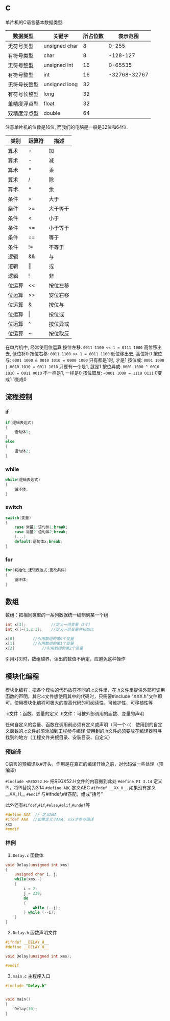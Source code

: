 # c

单片机的C语言基本数据类型:

数据类型|关键字|所占位数|表示范围
--|--|--|--
无符号类型|unsigned char|8|0-255
有符号类型|char|8|-128-127
无符号整型|unsigned int|16|0-65535
有符号整型|int|16|-32768-32767
无符号长整型|unsigned long|32|
有符号长整型|long|32|
单精度浮点型|float|32|
双精度浮点型|double|64|

注意单片机的位数是16位, 而我们的电脑是一般是32位和64位.



类别|运算符|描述
--|--|--
算术|+|加
算术|-|减
算术|*|乘
算术|/|除
算术|*|余
条件|>|大于
条件|>=|大于等于
条件|<|小于
条件|<=|小于等于
条件|==|等于
条件|!=|不等于
逻辑|&&|与
逻辑|\|\||或
逻辑|!|非
位运算|<<|按位左移
位运算|>>|安位右移
位运算|&|按位与
位运算|\||按位或
位运算|^|按位异或
位运算|~|按位取反


在单片机中, 经常使用位运算
按位左移: `0011 1100 << 1 = 0111 1000` 高位移出去, 低位补0
按位右移: `0011 1100 >> 1 = 0011 1100` 低位移出去, 高位补0
按位与: `0001 1000 & 0010 1010 = 0000 1000` 只有都是1时, 才是1
按位或: `0001 1000 | 0010 1010 = 0011 1010` 只要有一个是1, 就是1
按位异或: `0001 1000 ^ 0010 1010 = 0011 0010` 不一样是1, 一样是0
按位取反: `~0001 1000 = 1110 0111` 0变成1 1变成0

## 流程控制

### if
```C
if(逻辑表达式)
{
    语句体1;
}
else
{
    语句体2;
}

```

### while
```c
while(逻辑表达式)
{
    循环体;
}
```

### switch
```c
switch(变量)
{
    case 常量1:语句体1;break;
    case 常量2:语句体2;break;
    (...)
    default:语句体x;break;
}

```


### for

```c
for(初始化;逻辑表达式;更改条件)
{
    循环体;
}
```


## 数组

数组：把相同类型的一系列数据统一编制到某一个组
```c
int x[3];			//定义一组变量（3个）
int x[]={1,2,3};	//定义一组变量并初始化

x[0] 		//引用数组的第0个变量
x[1] 		//引用数组的第1个变量
x[2]			//引用数组的第2个变量
```
引用x[3]时，数组越界，读出的数值不确定，应避免这种操作


## 模块化编程
模块化编程：把各个模块的代码放在不同的.c文件里，在.h文件里提供外部可调用函数的声明，其它.c文件想使用其中的代码时，只需要#include "XXX.h"文件即可。使用模块化编程可极大的提高代码的可阅读性、可维护性、可移植性等

.c文件：函数、变量的定义
.h文件：可被外部调用的函数、变量的声明

任何自定义的变量、函数在调用前必须有定义或声明（同一个.c）
使用到的自定义函数的.c文件必须添加到工程参与编译
使用到的.h文件必须要放在编译器可寻找到的地方（工程文件夹根目录、安装目录、自定义）



### 预编译

C语言的预编译以#开头，作用是在真正的编译开始之前，对代码做一些处理（预编译）

`#include <REGX52.H>` 把REGX52.H文件的内容搬到此处
`#define PI 3.14` 定义PI，将PI替换为3.14
`#define ABC` 定义ABC
`#ifndef __XX_H__` 如果没有定义__XX_H__
`#endif` 与#ifndef,#if匹配，组成“括号”

此外还有`#ifdef`,`#if`,`#else`,`#elif`,`#undef`等

```c
#define AAA  // 定义AAA
#ifdef AAA  //如果定义了AAA, xxx才参与编译
xxx
#endif

```

### 样例
1. `Delay.c` 函数体
```c
void Delay(unsigned int xms)
{
    unsigned char i, j;
    while(xms--)
    {
        i = 2;
        j = 239;
        do
        {
            while (--j);
        } while (--i);
    }
}
```

2. `Delay.h` 函数声明文件
```c
#ifndef __DELAY_H__
#define __DELAY_H__

void Delay(unsigned int xms);

#endif

```

3. `main.c` 主程序入口

```c
#include "Delay.h"


void main()
{
    Delay(10);
}
```